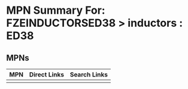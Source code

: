 



# MPN Summary For: FZEINDUCTORSED38 > inductors : ED38

## MPNs
  

|MPN|Direct Links|Search Links|
| :--- | :--- | :--- |
||||
